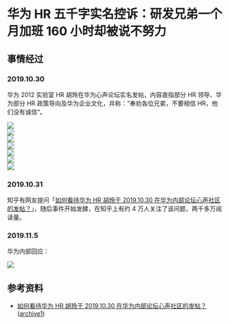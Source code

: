 # 华为 HR 五千字实名控诉：研发兄弟一个月加班 160 小时却被说不努力
## 事情经过
### 2019.10.30
华为 2012 实验室 HR 胡玲在华为心声论坛实名发帖，内容直指部分 HR 领导、华为部分 HR 政策导向及华为企业文化，并称：“奉劝各位兄弟，不要相信 HR，他们没有诚信“。  

![](./images/origin-1.jpg)  
![](./images/origin-2.jpg)  
![](./images/origin-3.jpg)  
![](./images/origin-4.jpg)  
![](./images/origin-5.jpg)  
![](./images/origin-6.jpg)  
![](./images/origin-7.jpg)  

### 2019.10.31
知乎有网友提问「[如何看待华为 HR 胡玲于 2019.10.30 在华为内部论坛心声社区的发帖？](https://www.zhihu.com/question/353381490)」，随后事件开始发酵，在知乎上有约 4 万人关注了该问题，两千多万阅读量。

### 2019.11.5
华为内部回应：

![](./images/resp-1.jpg)  

## 参考资料
- [如何看待华为 HR 胡玲于 2019.10.30 在华为内部论坛心声社区的发帖？](https://www.zhihu.com/question/353381490) ([archive1](https://web.archive.org/web/20191103045133/https://www.zhihu.com/question/353381490))
